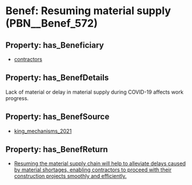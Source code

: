 # Benef: __Resuming material supply__ (PBN__Benef_572)

## Property: has_Beneficiary

* [contractors](../Stakeholder/PBN__Stakeholder_179)

## Property: has_BenefDetails

Lack of material or delay in material supply during COVID-19 affects work progress.

## Property: has_BenefSource

* [king_mechanisms_2021](../Article/PBN__Article_115)

## Property: has_BenefReturn

* [Resuming the material supply chain will help to alleviate delays caused by material shortages, enabling contractors to proceed with their construction projects smoothly and efficiently.](../BenefReturn/PBN__BenefReturn_625)

